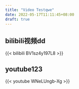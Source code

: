```yaml
---
title: "Video Testqwe"
date: 2022-05-17T11:11:45+08:00
draft: true
---
```


## bilibili视频dd

{{< bilibili BV1sz4y197L8 >}}

## youtube123

{{< youtube WNeLUngb-Xg >}}
